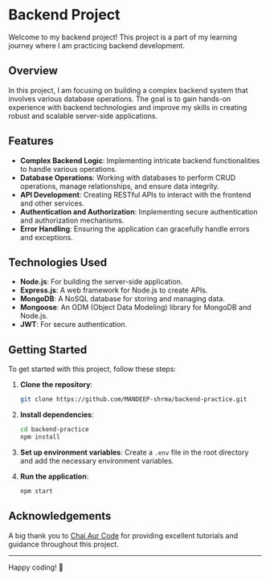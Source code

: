 # Backend Project

Welcome to my backend project! This project is a part of my learning journey where I am practicing backend development.

## Overview

In this project, I am focusing on building a complex backend system that involves various database operations. The goal is to gain hands-on experience with backend technologies and improve my skills in creating robust and scalable server-side applications.

## Features

- **Complex Backend Logic**: Implementing intricate backend functionalities to handle various operations.
- **Database Operations**: Working with databases to perform CRUD operations, manage relationships, and ensure data integrity.
- **API Development**: Creating RESTful APIs to interact with the frontend and other services.
- **Authentication and Authorization**: Implementing secure authentication and authorization mechanisms.
- **Error Handling**: Ensuring the application can gracefully handle errors and exceptions.

## Technologies Used

- **Node.js**: For building the server-side application.
- **Express.js**: A web framework for Node.js to create APIs.
- **MongoDB**: A NoSQL database for storing and managing data.
- **Mongoose**: An ODM (Object Data Modeling) library for MongoDB and Node.js.
- **JWT**: For secure authentication.

## Getting Started

To get started with this project, follow these steps:

1. **Clone the repository**:
    ```bash
    git clone https://github.com/MANDEEP-shrma/backend-practice.git
    ```

2. **Install dependencies**:
    ```bash
    cd backend-practice
    npm install
    ```

3. **Set up environment variables**:
    Create a `.env` file in the root directory and add the necessary environment variables.

4. **Run the application**:
    ```bash
    npm start
    ```

## Acknowledgements

A big thank you to [Chai Aur Code](https://www.youtube.com/@chaiaurcode) for providing excellent tutorials and guidance throughout this project.

---

Happy coding! 🚀
